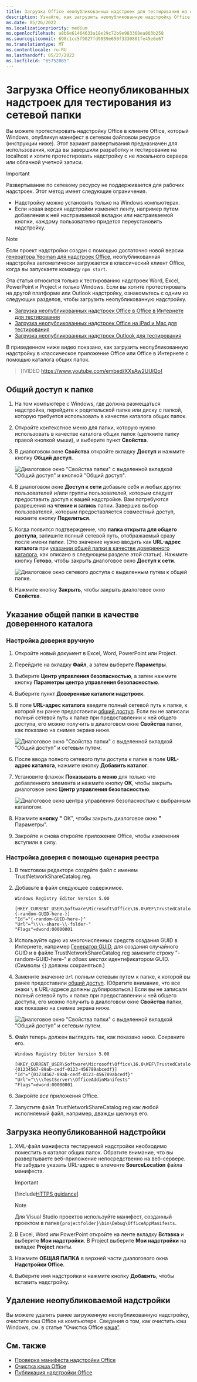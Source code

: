 ```yaml
---
title: Загрузка Office неопубликованных надстроек для тестирования из сетевой папки
description: Узнайте, как загрузить неопубликованную надстройку Office для тестирования из сетевой папки.
ms.date: 05/26/2022
ms.localizationpriority: medium
ms.openlocfilehash: a8b6e61464633a18e29c72b9e983368ea803b258
ms.sourcegitcommit: 690c1cc5f9027fd9859e650f3330801fe45e6e67
ms.translationtype: MT
ms.contentlocale: ru-RU
ms.lasthandoff: 05/27/2022
ms.locfileid: "65752885"
---
```

# <a name="sideload-office-add-ins-for-testing-from-a-network-share"></a>Загрузка Office неопубликованных надстроек для тестирования из сетевой папки

Вы можете протестировать надстройку Office в клиенте Office, который Windows, опубликуя манифест в сетевом файловом ресурсе (инструкции ниже). Этот вариант развертывания предназначен для использования, когда вы завершили разработку и тестирование на localhost и хотите протестировать надстройку с не локального сервера или облачной учетной записи.

> [!IMPORTANT]
> Развертывание по сетевому ресурсу не поддерживается для рабочих надстроек. Этот метод имеет следующие ограничения.
>
> - Надстройку можно установить только на Windows компьютерах.
> - Если новая версия надстройки изменяет ленту, например путем добавления к ней настраиваемой вкладки или настраиваемой кнопки, каждому пользователю придется переустановить надстройку.

> [!NOTE]
> Если проект надстройки создан с помощью достаточно новой версии [генератора Yeoman для надстроек Office](../develop/yeoman-generator-overview.md), неопубликованная надстройка автоматически загружается в классический клиент Office, когда вы запускаете команду `npm start`.

Эта статья относится только к тестированию надстроек Word, Excel, PowerPoint и Project и только Windows. Если вы хотите протестировать на другой платформе или Outlook надстройку, ознакомьтесь с одним из следующих разделов, чтобы загрузить неопубликованную надстройку.

- [Загрузка неопубликованных надстроек Office в Office в Интернете для тестирования](sideload-office-add-ins-for-testing.md)
- [Загрузка неопубликованных надстроек Office на iPad и Mac для тестирования](sideload-an-office-add-in-on-ipad-and-mac.md)
- [Загрузка неопубликованных надстроек Outlook для тестирования](../outlook/sideload-outlook-add-ins-for-testing.md)

В приведенном ниже видео показано, как загрузить неопубликованную надстройку в классическое приложение Office или Office в Интернете с помощью каталога общих папок.  

> [!VIDEO https://www.youtube.com/embed/XXsAw2UUiQo]

## <a name="share-a-folder"></a>Общий доступ к папке

1. На том компьютере с Windows, где должна размещаться надстройка, перейдите к родительской папке или диску с папкой, которую требуется использовать в качестве каталога общих папок.

1. Откройте контекстное меню для папки, которую нужно использовать в качестве каталога общих папок (щелкните папку правой кнопкой мыши), и выберите пункт **Свойства**.

1. В диалоговом окне **Свойства** откройте вкладку **Доступ** и нажмите кнопку **Общий доступ**.

    ![Диалоговое окно "Свойства папки" с выделенной вкладкой "Общий доступ" и кнопкой "Общий доступ".](../images/sideload-windows-properties-dialog.png)

1. В диалоговом окне **Доступ к сети** добавьте себя и любых других пользователей и/или группы пользователей, которым следует предоставить доступ к вашей надстройке. Вам потребуются разрешения на **чтение и запись** папки. Завершив выбор пользователей, которым предоставляется совместный доступ, нажмите кнопку **Поделиться**.

1. Когда появится подтверждение, что **папка открыта для общего доступа**, запишите полный сетевой путь, отображаемый сразу после имени папки. (Это значение нужно вводить как **URL-адрес каталога** при [указании общей папки в качестве доверенного каталога](#specify-the-shared-folder-as-a-trusted-catalog), как описано в следующем разделе этой статьи). Нажмите кнопку **Готово**, чтобы закрыть диалоговое окно **Доступ к сети**.

   ![Диалоговое окно сетевого доступа с выделенным путем к общей папке.](../images/sideload-windows-network-access-dialog.png)

1. Нажмите кнопку **Закрыть**, чтобы закрыть диалоговое окно **Свойства**.

## <a name="specify-the-shared-folder-as-a-trusted-catalog"></a>Указание общей папки в качестве доверенного каталога

### <a name="configure-the-trust-manually"></a>Настройка доверия вручную

1. Откройте новый документ в Excel, Word, PowerPoint или Project.

1. Перейдите на вкладку **Файл**, а затем выберите **Параметры**.

1. Выберите **Центр управления безопасностью**, а затем нажмите кнопку **Параметры центра управления безопасностью**.

1. Выберите пункт **Доверенные каталоги надстроек**.

1. В поле **URL-адрес каталога** введите полный сетевой путь к папке, к которой вы ранее предоставили [общий доступ](#share-a-folder). Если вы не записали полный сетевой путь к папке при предоставлении к ней общего доступа, его можно получить в диалоговом окне **Свойства** папки, как показано на снимке экрана ниже.

    ![Диалоговое окно "Свойства папки" с выделенной вкладкой "Общий доступ" и сетевым путем.](../images/sideload-windows-properties-dialog-2.png)

1. После ввода полного сетевого пути доступа к папке в поле **URL-адрес каталога**, нажмите кнопку **Добавить каталог**.

1. Установите флажок **Показывать в меню** для только что добавленного элемента и нажмите кнопку **ОК**, чтобы закрыть диалоговое окно **Центр управления безопасностью**. 

    ![Диалоговое окно центра управления безопасностью с выбранным каталогом.](../images/sideload-windows-trust-center-dialog.png)

1. Нажмите **кнопку "** ОК", чтобы закрыть диалоговое окно **"** Параметры".

1. Закройте и снова откройте приложение Office, чтобы изменения вступили в силу.

### <a name="configure-the-trust-with-a-registry-script"></a>Настройка доверия с помощью сценария реестра

1. В текстовом редакторе создайте файл с именем TrustNetworkShareCatalog.reg.

1. Добавьте в файл следующее содержимое.

    ```text
    Windows Registry Editor Version 5.00

    [HKEY_CURRENT_USER\Software\Microsoft\Office\16.0\WEF\TrustedCatalogs\{-random-GUID-here-}]
    "Id"="{-random-GUID-here-}"
    "Url"="\\\\-share-\\-folder-"
    "Flags"=dword:00000001
    ```

1. Используйте одно из многочисленных средств создания GUID в Интернете, например [Генератор GUID](https://guidgenerator.com/), для создания случайного GUID и в файле TrustNetworkShareCatalog.reg замените строку "-random-GUID-here-" *в обоих местах* идентификатором GUID. (Символы `{}` должны сохраняться.)

1. Замените значение `Url` полным сетевым путем к папке, к которой вы ранее предоставили [общий доступ](#share-a-folder). (Обратите внимание, что все знаки `\` в URL-адресе должны дублироваться.) Если вы не записали полный сетевой путь к папке при предоставлении к ней общего доступа, его можно получить в диалоговом окне **Свойства** папки, как показано на снимке экрана ниже.

    ![Диалоговое окно "Свойства папки" с выделенной вкладкой "Общий доступ" и сетевым путем.](../images/sideload-windows-properties-dialog-2.png)

1. Файл теперь должен выглядеть так, как показано ниже. Сохраните его.

    ```text
    Windows Registry Editor Version 5.00

    [HKEY_CURRENT_USER\Software\Microsoft\Office\16.0\WEF\TrustedCatalogs\{01234567-89ab-cedf-0123-456789abcedf}]
    "Id"="{01234567-89ab-cedf-0123-456789abcedf}"
    "Url"="\\\\TestServer\\OfficeAddinManifests"
    "Flags"=dword:00000001
    ```

1. Закройте *все* приложения Office.

1. Запустите файл TrustNetworkShareCatalog.reg как любой исполняемый файл, например, дважды щелкнув его.

## <a name="sideload-your-add-in"></a>Загрузка неопубликованной надстройки

1. XML-файл манифеста тестируемой надстройки необходимо поместить в каталог общих папок. Обратите внимание, что вы развертываете веб-приложение непосредственно на веб-сервере. Не забудьте указать URL-адрес в элементе **SourceLocation** файла манифеста.

    > [!IMPORTANT]
    > [!include[HTTPS guidance](../includes/https-guidance.md)]

    > [!NOTE]
    > Для Visual Studio проектов используйте манифест, созданный проектом в папке`{projectfolder}\bin\Debug\OfficeAppManifests`.

1. В Excel, Word или PowerPoint откройте на ленте вкладку **Вставка** и выберите **Мои надстройки**. В Project выберите **Мои надстройки** на вкладке **Project** ленты.

1. Нажмите **ОБЩАЯ ПАПКА** в верхней части диалогового окна **Надстройки Office**.

1. Выберите имя надстройки и нажмите кнопку **Добавить**, чтобы вставить надстройку.

## <a name="remove-a-sideloaded-add-in"></a>Удаление неопубликоваемой надстройки

Вы можете удалить ранее загруженную неопубликованную надстройку, очистите кэш Office на компьютере. Сведения о том, как очистить кэш Windows, см. в статье "Очистка Office [кэша"](clear-cache.md#clear-the-office-cache-on-windows).

## <a name="see-also"></a>См. также

- [Проверка манифеста надстройки Office](troubleshoot-manifest.md)
- [Очистка кэша Office](clear-cache.md)
- [Публикация надстройки Office](../publish/publish.md)
